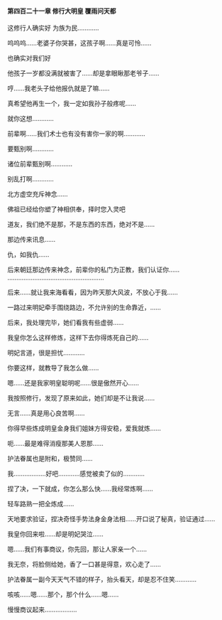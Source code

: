 #### 第四百二十一章 修行大明皇 覆雨问天都


这修行人确实好
为族为民…………

呜呜呜……老婆子你哭甚，这孩子啊……真是可怜……

也确实对我们好

他孩子一岁都没满就被害了……却是拿眼瞅那老爷子……

哼……我老头子给他报仇就是了嘛……

真希望他再生一个，我一定如我孙子般疼呢……

就你这想…………

前辈啊……我们术士也有没有害你一家的啊…………

要甄别啊…………

诸位前辈甄别啊…………

别乱打啊…………

北方虚空充斥神念……

佛祖已经给你塑了神相供奉，择时您入灵吧

道友，我们绝不是那，不是东西的东西，绝对不是……

那边传来讯息……

仇，如我仇……

后来朝廷那边传来神念，前辈你的私门为正教，我们认证你……
………………………………………………

后来……就让我来海看看，因为昨天那大风波，不放心于我……

一路过来明妃牵手围绕路边，不允许别的生命靠近，……

后来，我处理完毕，她们看我有些虚弱……

我皇你怎么这样修炼，这样下去你得炼死自己的……

明妃言道，很是担忧…………

你要这样，就教导了我怎么做……

嗯……还是我家明皇聪明呢……很是傲然开心……

我按照修行，发现了原来如此，她们却是不让我说……

无言……真是用心良苦啊……

你得早些炼成明皇金身我们姐妹方得安稳，爱我就炼……

呃……最是难得消瘦那美人恩那……

护法眷属也是附和，极赞同……

我………………好吧…………感觉被卖了似的…………

捏了决，一下就成，你怎么那么快……我经常炼啊……

轻车路熟一把全炼成……

天地要求验证，捏决奇怪手势法身金身法相……开口说了秘真，验证通过……

我皇你回来啦……却是明妃哭泣……

嗯……我们有事商议，你先回，那让人家亲一个……

我无奈，将脸侧给她，香了一口甚是得意，欢心走了……

护法眷属一副今天天气不错的样子，抬头看天，却是忍不住笑…………

咳咳……嗯……那个，那个什么……嗯……

慢慢商议起来………………

